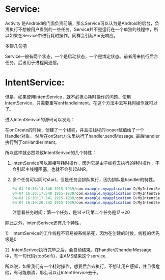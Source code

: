 # Service:

Activity 是Android的门面负责前端，那么Service可以认为是Android的后台，负责执行不想被用户看到的一些任务。Service并不是运行在一个单独的线程中，所以如果在Service中进行耗时操作，同样会引起Anr无响应。

多聊几句吧

Service一般有两个状态，一个是启动状态，一个是绑定状态。前者用来执行后台任务，后者用于进程间通信。





# IntentService:

但是，如果使用IntentService，就不必担心耗时操作的问题。使用IntentService，只需要重写onHandleIntent，在这个方法中去写耗时操作就可以了。

进入IntentSerivce的源码可以发现：

在onCreate的时候，创建了一个线程，并且把线程的looper赋值给了一个Handler对象。 然后在onStart方法里执行了handler.sendMessage. 最后handler执行到了onHandlerIntent。



所以这样就必然导致IntentSerivce的几个特性：

1. intentService可以直接写耗时操作，因为它是由子线程去执行的耗时操作，不会引起主线程阻塞，也就不会引起ANR。

2. 多个任务可以同时start，但是任务会排队执行，因为排队是handler的特性。

   ```java
   04-04 16:30:14.540 1915-1939/com.example.myapplication D/MyIntentService: 11111
   04-04 16:30:17.540 1915-1939/com.example.myapplication D/MyIntentService: 计时完毕，22222
   04-04 16:30:17.541 1915-1939/com.example.myapplication D/MyIntentService: 11111
   04-04 16:30:20.542 1915-1939/com.example.myapplication D/MyIntentService: 计时完毕，22222
   ```

   注意看任务时间：第一个任务，是14->17,第二个任务是17->20

除此之外，intentSerivce还有几个特性，

1） IntentService的工作线程不容易被系统杀死，因为在创建的时候，线程的优先级是0

2）IntentSerivce执行完毕之后，会自动结束。在handler的handerMessage中，有一句代码stopSelf()，由AMS结束这个service.

所以说，如果我们有一个耗时操作，想要后台去执行，不想让用户感知，并且很危险，有可能崩溃，那么可以让IntentService去干。